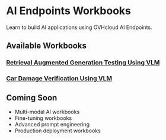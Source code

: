 # AI Endpoints Workbooks

Learn to build AI applications using OVHcloud AI Endpoints.

## Available Workbooks

### [Retrieval Augmented Generation Testing Using VLM](retrieval-augmented-generation-testing-using-vlm/)

### [Car Damage Verification Using VLM](car-damage-verification-using-vlm/)

## Coming Soon

- Multi-modal AI workbooks
- Fine-tuning workbooks
- Advanced prompt engineering
- Production deployment workbooks
